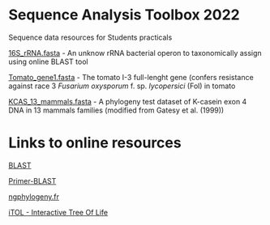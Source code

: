 # Sequence Analysis Toolbox 2022
Sequence data resources for Students practicals

[16S_rRNA.fasta](https://github.com/mchialva/SequenceAnalysisToolbox/blob/main/16S_rRNA.fasta) - An unknow rRNA bacterial operon to taxonomically assign using online BLAST tool

[Tomato_gene1.fasta](https://github.com/mchialva/SequenceAnalysisToolbox/blob/main/Tomato_gene1.fasta) - The tomato I-3 full-lenght gene (confers resistance against race 3 *Fusarium oxysporum* f. sp. *lycopersici* (Fol) in tomato

[KCAS_13_mammals.fasta](https://github.com/mchialva/SequenceAnalysisToolbox/blob/main/TKCAS_13_mammals.fasta) - A phylogeny test dataset of K-casein exon 4 DNA in 13 mammals families (modified from Gatesy et al. (1999))

# Links to online resources
[BLAST](https://blast.ncbi.nlm.nih.gov/Blast.cgi)

[Primer-BLAST](https://www.ncbi.nlm.nih.gov/tools/primer-blast/index.cgi?)

[ngphylogeny.fr](https://ngphylogeny.fr/)

[iTOL - Interactive Tree Of Life](https://itol.embl.de/)




